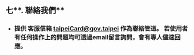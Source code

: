 ## 七**. 聯絡我們**

* ### 提供 客服信箱 taipeiCard@gov.taipei 作為聯絡管道。 若使用者有任何操作上的問題均可透過email留言詢問，會有專人儘速回應。

### 

### 



